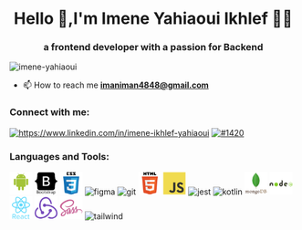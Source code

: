 <h1 align="center">Hello 👋,I'm  Imene Yahiaoui Ikhlef 👩‍💻</h1>
<h3 align="center">a frontend developer with a passion for Backend</h3>

<p align="left"> <img src="https://komarev.com/ghpvc/?username=imene-yahiaoui&label=Profile%20views&color=0e75b6&style=flat" alt="imene-yahiaoui" /> </p>

- 📫 How to reach me **imaniman4848@gmail.com**

<h3 align="left">Connect with me:</h3> 

<p align="left">
<a href="https://linkedin.com/in/imene-ikhlef-yahiaoui" target="blank"><img align="center" src="https://raw.githubusercontent.com/rahuldkjain/github-profile-readme-generator/master/src/images/icons/Social/linked-in-alt.svg" alt="https://www.linkedin.com/in/imene-ikhlef-yahiaoui" height="30" width="40" /></a>
<a href="https://discord.gg/#1420" target="blank"><img align="center" src="https://raw.githubusercontent.com/rahuldkjain/github-profile-readme-generator/master/src/images/icons/Social/discord.svg" alt="#1420" height="30" width="40" /></a>
</p>



  <h3 align="left">Languages and Tools:</h3>

  
<p align="left">   <img src="https://raw.githubusercontent.com/devicons/devicon/master/icons/android/android-original-wordmark.svg" alt="android" width="40" height="40"/>     <img src="https://raw.githubusercontent.com/devicons/devicon/master/icons/bootstrap/bootstrap-plain-wordmark.svg" alt="bootstrap" width="40" height="40"/>    <img src="https://raw.githubusercontent.com/devicons/devicon/master/icons/css3/css3-original-wordmark.svg" alt="css3" width="40" height="40"/>     <img src="https://www.vectorlogo.zone/logos/figma/figma-icon.svg" alt="figma" width="40" height="40"/>   <img src="https://www.vectorlogo.zone/logos/git-scm/git-scm-icon.svg" alt="git" width="40" height="40"/>  <img src="https://raw.githubusercontent.com/devicons/devicon/master/icons/html5/html5-original-wordmark.svg" alt="html5" width="40" height="40"/> <img src="https://raw.githubusercontent.com/devicons/devicon/master/icons/javascript/javascript-original.svg" alt="javascript" width="40" height="40"/>  <img src="https://www.vectorlogo.zone/logos/jestjsio/jestjsio-icon.svg" alt="jest" width="40" height="40"/> <img src="https://www.vectorlogo.zone/logos/kotlinlang/kotlinlang-icon.svg" alt="kotlin" width="40" height="40"/>  <img src="https://raw.githubusercontent.com/devicons/devicon/master/icons/mongodb/mongodb-original-wordmark.svg" alt="mongodb" width="40" height="40"/> <img src="https://raw.githubusercontent.com/devicons/devicon/master/icons/nodejs/nodejs-original-wordmark.svg" alt="nodejs" width="40" height="40"/>  <img src="https://raw.githubusercontent.com/devicons/devicon/master/icons/react/react-original-wordmark.svg" alt="react" width="40" height="40"/>  <img src="https://raw.githubusercontent.com/devicons/devicon/master/icons/redux/redux-original.svg" alt="redux" width="40" height="40"/> <img src="https://raw.githubusercontent.com/devicons/devicon/master/icons/sass/sass-original.svg" alt="sass" width="40" height="40"/> <img src="https://www.vectorlogo.zone/logos/tailwindcss/tailwindcss-icon.svg" alt="tailwind" width="40" height="40"/> </p>


